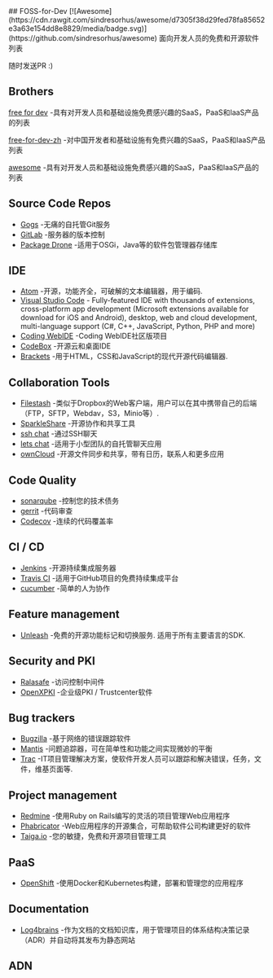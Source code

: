 <div class="github-widget" data-repo="tvvocold/FOSS-for-Dev"></div>
<script async src="https://pagead2.googlesyndication.com/pagead/js/adsbygoogle.js"></script><ins class="adsbygoogle" style="display:block" data-ad-client="ca-pub-6890694312814945" data-ad-slot="5473692530" data-ad-format="auto"  data-full-width-responsive="true"></ins><script>(adsbygoogle = window.adsbygoogle || []).push({});</script>
## FOSS-for-Dev  [![Awesome](https://cdn.rawgit.com/sindresorhus/awesome/d7305f38d29fed78fa85652e3a63e154dd8e8829/media/badge.svg)](https://github.com/sindresorhus/awesome)
面向开发人员的免费和开源软件列表

 
随时发送PR :)
## Brothers
[free for dev](https://github.com/ripienaar/free-for-dev) -具有对开发人员和基础设施免费感兴趣的SaaS，PaaS和IaaS产品的列表

[free-for-dev-zh](https://github.com/qinghuaiorg/free-for-dev-zh) -对中国开发者和基础设施有免费兴趣的SaaS，PaaS和IaaS产品列表

[awesome](https://github.com/sindresorhus/awesome) -具有对开发人员和基础设施免费感兴趣的SaaS，PaaS和IaaS产品的列表




## Source Code Repos 

 * [Gogs](https://github.com/gogits/gogs)  -无痛的自托管Git服务 
 * [GitLab](https://github.com/gitlabhq/gitlabhq) -服务器的版本控制
 * [Package Drone](https://github.com/eclipse/packagedrone) -适用于OSGi，Java等的软件包管理器存储库


## IDE 
 * [Atom](https://github.com/atom/atom) -开源，功能齐全，可破解的文本编辑器，用于编码.
 * [Visual Studio Code](https://github.com/Microsoft/vscode) - Fully-featured IDE with thousands of extensions, cross-platform app development (Microsoft extensions available for download for iOS and Android), desktop, web and cloud development, multi-language support (C#, C++, JavaScript, Python, PHP and more)
 * [Coding WebIDE](https://github.com/Coding/WebIDE) -Coding WebIDE社区版项目
 * [CodeBox](https://github.com/CodeboxIDE/codebox) -开源云和桌面IDE
 * [Brackets](https://github.com/adobe/brackets) -用于HTML，CSS和JavaScript的现代开源代码编辑器.


## Collaboration Tools

 * [Filestash](http://www.filestash.app) -类似于Dropbox的Web客户端，用户可以在其中携带自己的后端（FTP，SFTP，Webdav，S3，Minio等）.
 * [SparkleShare](https://github.com/hbons/SparkleShare) -开源协作和共享工具
 * [ssh chat](https://github.com/shazow/ssh-chat) -通过SSH聊天 
 * [lets chat](https://github.com/sdelements/lets-chat) -适用于小型团队的自托管聊天应用
 * [ownCloud](https://owncloud.org) -开源文件同步和共享，带有日历，联系人和更多应用

## Code Quality

 * [sonarqube](https://github.com/SonarSource/sonarqube) -控制您的技术债务
 * [gerrit](https://gerrit.googlesource.com/) -代码审查
 * [Codecov](https://codecov.io/) -连续的代码覆盖率


## CI / CD

 * [Jenkins](https://github.com/jenkinsci/jenkins) -开源持续集成服务器
 * [Travis CI](https://github.com/travis-ci/travis-ci) -适用于GitHub项目的免费持续集成平台
 * [cucumber](https://github.com/cucumber/cucumber) -简单的人为协作 
 
## Feature management
 * [Unleash](https://github.com/Unleash/unleash)  -免费的开源功能标记和切换服务. 适用于所有主要语言的SDK.

## Security and PKI

 * [Ralasafe](http://sourceforge.net/projects/ralasafe/) -访问控制中间件
 * [OpenXPKI](https://github.com/openxpki/openxpki) -企业级PKI / Trustcenter软件


## Bug trackers

* [Bugzilla](https://github.com/bugzilla/bugzilla) -基于网络的错误跟踪软件
* [Mantis](https://github.com/mantisbt/mantisbt) -问题追踪器，可在简单性和功能之间实现微妙的平衡
* [Trac](https://github.com/edgewall/trac) -IT项目管理解决方案，使软件开发人员可以跟踪和解决错误，任务，文件，维基页面等.

## Project management
* [Redmine](https://github.com/redmine/redmine) -使用Ruby on Rails编写的灵活的项目管理Web应用程序
* [Phabricator](https://github.com/phacility/phabricator) -Web应用程序的开源集合，可帮助软件公司构建更好的软件
* [Taiga.io](https://github.com/taigaio) -您的敏捷，免费和开源项目管理工具

## PaaS

 * [OpenShift](https://github.com/openshift/origin) -使用Docker和Kubernetes构建，部署和管理您的应用程序

## Documentation

 * [Log4brains](https://github.com/thomvaill/log4brains) -作为文档的文档知识库，用于管理项目的体系结构决策记录（ADR）并自动将其发布为静态网站

## ADN 
  
 
